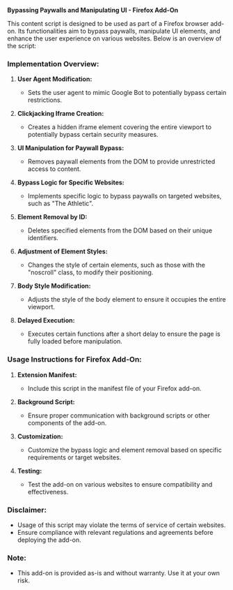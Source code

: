 **Bypassing Paywalls and Manipulating UI - Firefox Add-On**

This content script is designed to be used as part of a Firefox browser add-on. Its functionalities aim to bypass paywalls, manipulate UI elements, and enhance the user experience on various websites. Below is an overview of the script:

### Implementation Overview:
1. **User Agent Modification:**
   - Sets the user agent to mimic Google Bot to potentially bypass certain restrictions.

2. **Clickjacking Iframe Creation:**
   - Creates a hidden iframe element covering the entire viewport to potentially bypass certain security measures.

3. **UI Manipulation for Paywall Bypass:**
   - Removes paywall elements from the DOM to provide unrestricted access to content.

4. **Bypass Logic for Specific Websites:**
   - Implements specific logic to bypass paywalls on targeted websites, such as "The Athletic".

5. **Element Removal by ID:**
   - Deletes specified elements from the DOM based on their unique identifiers.

6. **Adjustment of Element Styles:**
   - Changes the style of certain elements, such as those with the "noscroll" class, to modify their positioning.

7. **Body Style Modification:**
   - Adjusts the style of the body element to ensure it occupies the entire viewport.

8. **Delayed Execution:**
   - Executes certain functions after a short delay to ensure the page is fully loaded before manipulation.

### Usage Instructions for Firefox Add-On:
1. **Extension Manifest:**
   - Include this script in the manifest file of your Firefox add-on.

2. **Background Script:**
   - Ensure proper communication with background scripts or other components of the add-on.

3. **Customization:**
   - Customize the bypass logic and element removal based on specific requirements or target websites.

4. **Testing:**
   - Test the add-on on various websites to ensure compatibility and effectiveness.

### Disclaimer:
- Usage of this script may violate the terms of service of certain websites.
- Ensure compliance with relevant regulations and agreements before deploying the add-on.

### Note:
- This add-on is provided as-is and without warranty. Use it at your own risk.

